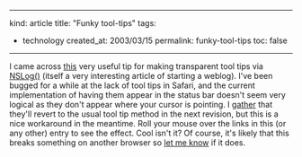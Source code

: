 -----
kind: article
title: "Funky tool-tips"
tags:
- technology
created_at: 2003/03/15
permalink: funky-tool-tips
toc: false
-----

<p>I came across <a href="http://www.kryogenix.org/code/browser/nicetitle/" title="Nice Titles">this</a> very useful tip for making transparent tool tips via <a href="http://nslog.com/archives/2003/03/13/starting_a_blog_with_movabletype.php" title="NSLog() - starting a blog">NSLog()</a> (itself a very interesting article of starting a weblog). I've been bugged for a while at the lack of tool tips in Safari, and the current implementation of having them appear in the status bar doesn't seem very logical as they don't appear where your cursor is pointing. I <a href="http://www.mozillazine.org/weblogs/hyatt/archives/2003_03.html#002604" title"Dave Hyatt's weblog">gather</a> that they'll revert to the usual tool tip method in the next revision, but this is a nice workaround in the meantime. Roll your mouse over the links in this (or any other) entry to see the effect. Cool isn't it? Of course, it's likely that this breaks something on another browser so <a href="mailto:butshesagirl@rousette.org.uk" title="Send me an email">let me know</a> if it does.</p>


